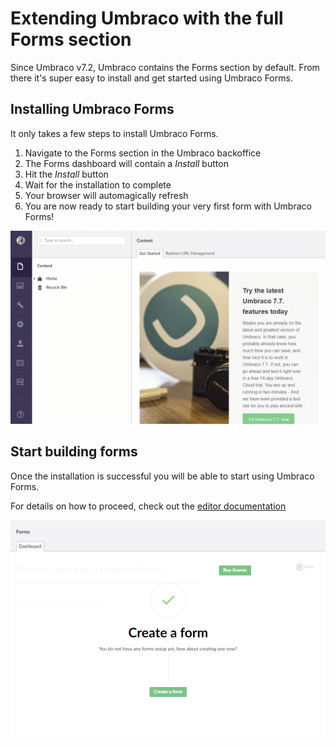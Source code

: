 # Extending Umbraco with the full Forms section

Since Umbraco v7.2, Umbraco contains the Forms section by default. From there it's super easy to install and get started using Umbraco Forms.

## Installing Umbraco Forms

It only takes a few steps to install Umbraco Forms.

1. Navigate to the Forms section in the Umbraco backoffice
2. The Forms dashboard will contain a *Install* button
3. Hit the *Install* button
4. Wait for the installation to complete
5. Your browser will automagically refresh
6. You are now ready to start building your very first form with Umbraco Forms!

![Installing Umbraco Forms](images/InstallingForms.gif)

## Start building forms

Once the installation is successful you will be able to start using Umbraco Forms. 

For details on how to proceed, check out the [editor documentation](../../Editor)

![Create form](images/start-with-forms.png)




